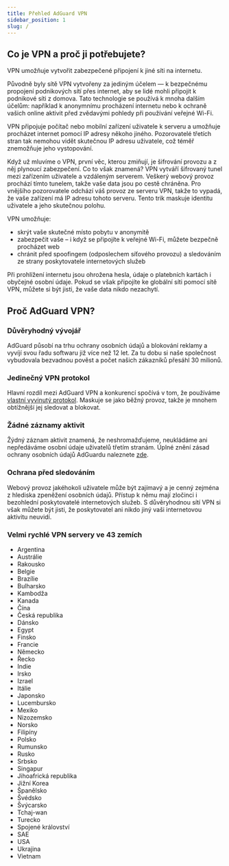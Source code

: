```yaml
---
title: Přehled AdGuard VPN
sidebar_position: 1
slug: /
---
```


## Co je VPN a proč ji potřebujete?

VPN umožňuje vytvořit zabezpečené připojení k jiné síti na internetu.

Původně byly sítě VPN vytvořeny za jediným účelem — k bezpečnému propojení podnikových sítí přes internet, aby se lidé mohli připojit k podnikové síti z domova. Tato technologie se používá k mnoha dalším účelům: například k anonymnímu procházení internetu nebo k ochraně vašich online aktivit před zvědavými pohledy při používání veřejné Wi-Fi.

VPN připojuje počítač nebo mobilní zařízení uživatele k serveru a umožňuje procházet internet pomocí IP adresy někoho jiného. Pozorovatelé třetích stran tak nemohou vidět skutečnou IP adresu uživatele, což téměř znemožňuje jeho vystopování.

Když už mluvíme o VPN, první věc, kterou zmiňují, je šifrování provozu a z něj plynoucí zabezpečení. Co to však znamená? VPN vytváří šifrovaný tunel mezi zařízením uživatele a vzdáleným serverem. Veškerý webový provoz prochází tímto tunelem, takže vaše data jsou po cestě chráněna. Pro vnějšího pozorovatele odchází váš provoz ze serveru VPN, takže to vypadá, že vaše zařízení má IP adresu tohoto serveru. Tento trik maskuje identitu uživatele a jeho skutečnou polohu.

VPN umožňuje:

* skrýt vaše skutečné místo pobytu v anonymitě
* zabezpečit vaše – i když se připojíte k veřejné Wi-Fi, můžete bezpečně procházet web
* chránit před spoofingem (odposlechem síťového provozu) a sledováním ze strany poskytovatele internetových služeb

Při prohlížení internetu jsou ohrožena hesla, údaje o platebních kartách i obyčejné osobní údaje. Pokud se však připojíte ke globální síti pomocí sítě VPN, můžete si být jisti, že vaše data nikdo nezachytí.

## Proč AdGuard VPN?

### Důvěryhodný vývojář
AdGuard působí na trhu ochrany osobních údajů a blokování reklamy a vyvíjí svou řadu softwaru již více než 12 let. Za tu dobu si naše společnost vybudovala bezvadnou pověst a počet našich zákazníků přesáhl 30 milionů.

### Jedinečný VPN protokol
Hlavní rozdíl mezi AdGuard VPN a konkurencí spočívá v tom, že používáme [vlastní vyvinutý protokol](/general/adguard-vpn-protocol.mdx). Maskuje se jako běžný provoz, takže je mnohem obtížnější jej sledovat a blokovat.

### Žádné záznamy aktivit
Žýdný záznam aktivit znamená, že neshromažďujeme, neukládáme ani nepředáváme osobní údaje uživatelů třetím stranám. Úplné znění zásad ochrany osobních údajů AdGuardu naleznete [zde](https://adguard-vpn.com/en/privacy.html).

### Ochrana před sledováním
Webový provoz jakéhokoli uživatele může být zajímavý a je cenný zejména z hlediska zpeněžení osobních údajů. Přístup k němu mají zločinci i bezohlední poskytovatelé internetových služeb. S důvěryhodnou sítí VPN si však můžete být jisti, že poskytovatel ani nikdo jiný vaši internetovou aktivitu neuvidí.

### Velmi rychlé VPN servery ve 43 zemích

* Argentina
* Austrálie
* Rakousko
* Belgie
* Brazílie
* Bulharsko
* Kambodža
* Kanada
* Čína
* Česká republika
* Dánsko
* Egypt
* Finsko
* Francie
* Německo
* Řecko
* Indie
* Irsko
* Izrael
* Itálie
* Japonsko
* Lucembursko
* Mexiko
* Nizozemsko
* Norsko
* Filipíny
* Polsko
* Rumunsko
* Rusko
* Srbsko
* Singapur
* Jihoafrická republika
* Jižní Korea
* Španělsko
* Švédsko
* Švýcarsko
* Tchaj-wan
* Turecko
* Spojené království
* SAE
* USA
* Ukrajina
* Vietnam